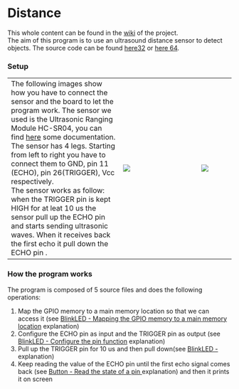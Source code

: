 <h1>Distance</h1>
This whole content can be found in the <a href="https://github.com/elisa2995/ARM32-64isa/wiki/GPIO-02_Distance/">wiki</a> of the project. 
<br>
The aim of this program is to use an ultrasound distance sensor to detect objects. The source code can be found <a href="https://github.com/elisa2995/ARM32-64isa/tree/master/32bit/GPIO/04_Distance">here32</a> or <a href="https://github.com/elisa2995/ARM32-64isa/tree/master/64bit/GPIO/04_Distance">here 64</a>.
<h3>Setup</h3>
<table>
<tr>
<td width="50%">The following images show how you have to connect the sensor and the board to let the program work. The sensor we used is the Ultrasonic Ranging Module HC-SR04, you can find <a href="https://github.com/elisa2995/ARM32-64isa/blob/master/media/Sensor_HCSR04.pdf">here</a> some documentation.<br>
The sensor has 4 legs. Starting from left to right you have to connect them to GND, pin 11 (ECHO), pin 26(TRIGGER), Vcc respectively.<br>
The sensor works as follow: when the TRIGGER pin is kept HIGH for at leat 10 us the sensor pull up the ECHO pin and starts sending ultrasonic waves. When it receives back the first echo it pull down the ECHO pin .
</td>
<td><a href="https://github.com/elisa2995/ARM32-64isa/blob/master/media/04_Distance.png"><img src="https://github.com/elisa2995/ARM32-64isa/blob/master/media/04_Distance.png"></a></td>
<td width="15%"><a href="https://github.com/elisa2995/ARM32-64isa/blob/master/media/04_DistanceCircuit.png"><img src="https://github.com/elisa2995/ARM32-64isa/blob/master/media/04_DistanceCircuit.png"></td>
</tr>
</table>

<h3>How the program works</h3>
The program is composed of 5 source files and does the following operations:
<ol>
<li>Map the GPIO memory to a main memory location so that we can access it (see <a href="https://github.com/elisa2995/ARM32-64isa/wiki/GPIO-01_BlinkLED#mapping">BlinkLED - Mapping the GPIO memory to a main memory location</a> explanation)</li>
<li>Configure the ECHO pin as input and the TRIGGER pin as output (see <a href="https://github.com/elisa2995/ARM32-64isa/wiki/GPIO-01_BlinkLED#configure">BlinkLED - Configure the pin function</a> explanation)</li>
<li>Pull up the TRIGGER pin for 10 us and then pull down(see <a href="https://github.com/elisa2995/ARM32-64isa/wiki/GPIO-01_BlinkLED">BlinkLED - </a> explanation) </li>
<li>Keep reading the value of the ECHO pin until the first echo signal comes back (see <a href="https://github.com/elisa2995/ARM32-64isa/wiki/GPIO-02_Button#readState">Button - Read the state of a pin </a> explanation) and then it prints it on screen </li>
</ol>
